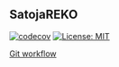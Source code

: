 ## SatojaREKO

[![codecov](https://codecov.io/gh/ohtu2021satoja/SatojaREKO/branch/main/graph/badge.svg?token=037LGPBIZA)](https://codecov.io/gh/ohtu2021satoja/SatojaREKO)
[![License: MIT](https://img.shields.io/badge/License-MIT-yellow.svg)](https://opensource.org/licenses/MIT)

[Git workflow](/documents/Workflow.md)
